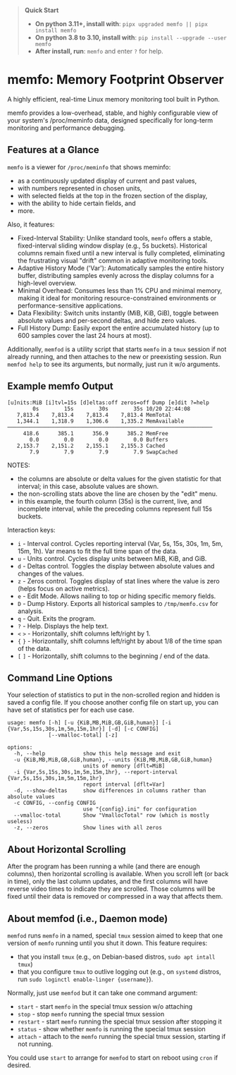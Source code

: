 >**Quick Start**
>* **On python 3.11+, install with**: `pipx upgraded memfo || pipx install memfo`
>* **On python 3.8 to 3.10, install with**: `pip install --upgrade --user memfo`
>* **After install, run**: `memfo` and enter `?` for help.

# memfo: Memory Footprint Observer

A highly efficient, real-time Linux memory monitoring tool built in Python.

memfo provides a low-overhead, stable, and highly configurable view of your system's /proc/meminfo data, designed specifically for long-term monitoring and performance debugging.

## Features at a Glance

`memfo` is a viewer for `/proc/meminfo` that shows meminfo:
* as a continuously updated display of current and past values,
* with numbers represented in chosen units,
* with selected fields at the top in the frozen section of the display,
* with the ability to hide certain fields, and
* more.

Also, it features:
* Fixed-Interval Stability: Unlike standard tools, `memfo` offers a stable, fixed-interval sliding window display (e.g., 5s buckets). Historical columns remain fixed until a new interval is fully completed, eliminating the frustrating visual "drift" common in adaptive monitoring tools.
* Adaptive History Mode ('Var'): Automatically samples the entire history buffer, distributing samples evenly across the display columns for a high-level overview.
* Minimal Overhead: Consumes less than 1% CPU and minimal memory, making it ideal for monitoring resource-constrained environments or performance-sensitive applications.
* Data Flexibility: Switch units instantly (MiB, KiB, GiB), toggle between absolute values and per-second deltas, and hide zero values.
* Full History Dump: Easily export the entire accumulated history (up to 600 samples cover the last 24 hours at most).

Additionally, `memfod` is a utility script that starts `memfo` in a `tmux` session if not already running, and then attaches to the new or preexisting session. Run `memfod help` to see its arguments, but normally, just run it w/o arguments.

## Example memfo Output
```
[u]nits:MiB [i]tvl=15s [d]eltas:off zeros=off Dump [e]dit ?=help
        0s        15s        30s        35s 10/20 22:44:08
   7,813.4    7,813.4    7,813.4    7,813.4 MemTotal
   1,344.1    1,318.9    1,306.6    1,335.2 MemAvailable
─────────────────────────────────────────────────────────────────
     418.6      385.1      356.9      385.2 MemFree
       0.0        0.0        0.0        0.0 Buffers
   2,153.7    2,151.2    2,155.1    2,155.3 Cached
       7.9        7.9        7.9        7.9 SwapCached
```
NOTES:
* the columns are absolute or delta values for the given statistic for that interval; in this case, absolute values are shown.
* the non-scrolling stats above the line are chosen by the "edit" menu.
* in this example, the fourth column (35s) is the current, live, and incomplete interval, while the preceding columns represent full 15s buckets.

Interaction keys:
* `i`	- Interval control.	Cycles reporting interval (Var, 5s, 15s, 30s, 1m, 5m, 15m, 1h). Var means to fit the full time span of the data.
* `u` -	Units control.	Cycles display units between MiB, KiB, and GiB.
* `d` - Deltas control.	Toggles the display between absolute values and changes of the values.
* `z`	- Zeros control. Toggles display of stat lines where the value is zero (helps focus on active metrics).
* `e` - Edit Mode.	Allows nailing to top or hiding specific memory fields.
* `D`	- Dump History.	Exports all historical samples to `/tmp/memfo.csv` for analysis.
* `q` -	Quit. Exits the program.
* `?`	- Help. Displays the help text.
* `<` `>` - Horizontally, shift columns left/right by 1.
* `{` `}` - Horizontally, shift columns left/right by about 1/8 of the time span of the data.
* `[` `]` - Horizontally, shift columns to the beginning / end of the data.
## Command Line Options
Your selection of statistics to put in the non-scrolled region and hidden is saved a config file. If you choose another config file on start up, you can have set of statistics per for each use case.
```
usage: memfo [-h] [-u {KiB,MB,MiB,GB,GiB,human}] [-i {Var,5s,15s,30s,1m,5m,15m,1hr}] [-d] [-c CONFIG]
             [--vmalloc-total] [-z]

options:
  -h, --help            show this help message and exit
  -u {KiB,MB,MiB,GB,GiB,human}, --units {KiB,MB,MiB,GB,GiB,human}
                        units of memory [dflt=MiB]
  -i {Var,5s,15s,30s,1m,5m,15m,1hr}, --report-interval {Var,5s,15s,30s,1m,5m,15m,1hr}
                        report interval [dflt=Var]
  -d, --show-deltas     show differences in columns rather than absolute values
  -c CONFIG, --config CONFIG
                        use "{config}.ini" for configuration
  --vmalloc-total       Show "VmallocTotal" row (which is mostly useless)
  -z, --zeros           Show lines with all zeros

```

## About Horizontal Scrolling
After the program has been running a while (and there are enough columns), then horizontal scrolling is available.  When you scroll left (or back in time), only the last column updates, and the first columns will have reverse video times to indicate they are scrolled.  Those columns will be fixed until their data is removed or compressed in a way that affects them.

## About memfod (i.e., Daemon mode)
`memfod` runs `memfo` in a named, special `tmux` session aimed to keep that one version of `memfo` running until you shut it down.  This feature requires:
* that you install `tmux` (e.g., on Debian-based distros, `sudo apt intall tmux`)
* that you configure `tmux` to outlive logging out (e.g., on `systemd` distros, run `sudo loginctl enable-linger {username}`).

Normally, just use `memfod` but it can take one command argument:
* `start` - start `memfo` in the special tmux session w/o attaching
* `stop` - stop `memfo` running the special tmux session
* `restart` - start `memfo` running the special tmux session after stopping it
* `status` - show whether `memfo` is running the special tmux session
* `attach` - attach to the `memfo` running the special tmux session, starting if not running.

You could use `start` to arrange for `memfod` to start on reboot using `cron` if desired.